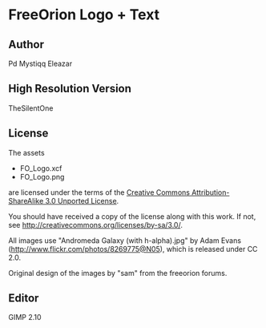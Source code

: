 FreeOrion Logo + Text
=====================

Author
------
Pd
Mystiqq
Eleazar

High Resolution Version
-----------------------
TheSilentOne

License
-------

The assets

* FO_Logo.xcf
* FO_Logo.png

are licensed under the terms of the
[Creative Commons Attribution-ShareAlike 3.0 Unported License](../../../COPYING).

You should have received a copy of the license along with this
work.  If not, see <http://creativecommons.org/licenses/by-sa/3.0/>.

All images use "Andromeda Galaxy (with h-alpha).jpg" by Adam Evans
(http://www.flickr.com/photos/8269775@N05), which is released under CC 2.0.

Original design of the images by "sam" from the freeorion forums.

Editor
------

GIMP 2.10
